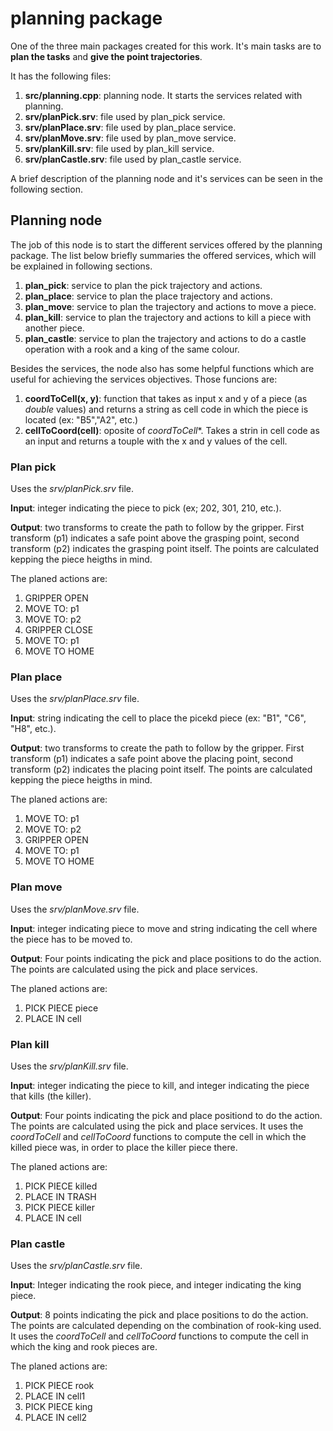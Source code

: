 # planning package

One of the three main packages created for this work. It's main tasks are to **plan the tasks** and **give the point trajectories**.

It has the following files:

1. **src/planning.cpp**: planning node. It starts the services related with planning.
2. **srv/planPick.srv**: file used by plan_pick service.
3. **srv/planPlace.srv**: file used by plan_place service.
4. **srv/planMove.srv**: file used by plan_move service.
5. **srv/planKill.srv**: file used by plan_kill service.
6. **srv/planCastle.srv**: file used by plan_castle service.

A brief description of the planning node and it's services can be seen in the following section.

## Planning node

The job of this node is to start the different services offered by the planning package. The list below briefly summaries the offered services, which will be explained in following sections.

1. **plan_pick**: service to plan the pick trajectory and actions.
2. **plan_place**: service to plan the place trajectory and actions.
3. **plan_move**: service to plan the trajectory and actions to move a piece.
4. **plan_kill**: service to plan the trajectory and actions to kill a piece with another piece.
5. **plan_castle**: service to plan the trajectory and actions to do a castle operation with a rook and a king of the same colour. 

Besides the services, the node also has some helpful functions which are useful for achieving the services objectives. Those funcions are:

1. **coordToCell(x, y)**: function that takes as input x and y of a piece (as *double* values) and returns a string as cell code in which the piece is located (ex: "B5","A2", etc.)
2. **cellToCoord(cell)**: oposite of *coordToCell**. Takes a strin in cell code as an input and returns a touple with the x and y values of the cell. 

### Plan pick

Uses the *srv/planPick.srv* file.

**Input**: integer indicating the piece to pick (ex; 202, 301, 210, etc.).

**Output**: two transforms to create the path to follow by the gripper. First transform (p1) indicates a safe point above the grasping point, second transform (p2) indicates the grasping point itself. The points are calculated kepping the piece heigths in mind. 

The planed actions are:

1. GRIPPER OPEN
2. MOVE TO: p1
3. MOVE TO: p2 
4. GRIPPER CLOSE
5. MOVE TO: p1
6. MOVE TO HOME

### Plan place

Uses the *srv/planPlace.srv* file.

**Input**: string indicating the cell to place the picekd piece (ex: "B1", "C6", "H8", etc.).

**Output**: two transforms to create the path to follow by the gripper. First transform (p1) indicates a safe point above the placing point, second transform (p2) indicates the placing point itself. The points are calculated kepping the piece heigths in mind.

The planed actions are:

1. MOVE TO: p1
2. MOVE TO: p2 
3. GRIPPER OPEN
4. MOVE TO: p1
5. MOVE TO HOME 

### Plan move

Uses the *srv/planMove.srv* file.

**Input**: integer indicating piece to move and string indicating the cell where the piece has to be moved to. 

**Output**: Four points indicating the pick and place positions to do the action. The points are calculated using the pick and place services. 

The planed actions are:

1. PICK PIECE piece
2. PLACE IN cell

### Plan kill

Uses the *srv/planKill.srv* file.

**Input**: integer indicating the piece to kill, and integer indicating the piece that kills (the killer).

**Output**: Four points indicating the pick and place positiond to do the action. The points are calculated using the pick and place services. It uses the *coordToCell* and *cellToCoord* functions to compute the cell in which the killed piece was, in order to place the killer piece there. 

The planed actions are:

1. PICK PIECE killed
2. PLACE IN TRASH
3. PICK PIECE killer
4. PLACE IN cell

### Plan castle

Uses the *srv/planCastle.srv* file.

**Input**: Integer indicating the rook piece, and integer indicating the king piece.

**Output**: 8 points indicating the pick and place positions to do the action. The points are calculated depending on the combination of rook-king used. It uses the *coordToCell* and *cellToCoord* functions to compute the cell in which the king and rook pieces are. 

The planed actions are:

1. PICK PIECE rook
2. PLACE IN cell1
3. PICK PIECE king
4. PLACE IN cell2

